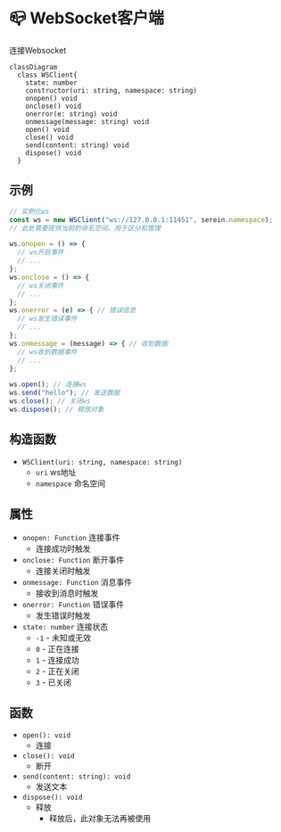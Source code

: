 # 📪 WebSocket客户端

连接Websocket

```mermaid
classDiagram
  class WSClient{
    state: number
    constructor(uri: string, namespace: string)
    onopen() void
    onclose() void
    onerror(e: string) void
    onmessage(message: string) void
    open() void
    close() void
    send(content: string) void
    dispose() void
  }
```

## 示例

```js
// 实例化ws
const ws = new WSClient("ws://127.0.0.1:11451", serein.namespace); 
// 此处需要提供当前的命名空间，用于区分和管理

ws.onopen = () => {
  // ws开启事件
  // ...
};
ws.onclose = () => {
  // ws关闭事件
  // ...
};
ws.onerror = (e) => { // 错误信息
  // ws发生错误事件
  // ...
};
ws.onmessage = (message) => { // 收到数据
  // ws收到数据事件
  // ...
};

ws.open(); // 连接ws
ws.send("hello"); // 发送数据
ws.close(); // 关闭ws
ws.dispose(); // 释放对象
```

## 构造函数

- `WSClient(uri: string, namespace: string)`
  - `uri` ws地址
  - `namespace` 命名空间

## 属性

- `onopen: Function` 连接事件
  - 连接成功时触发
- `onclose: Function` 断开事件
  - 连接关闭时触发
- `onmessage: Function` 消息事件
  - 接收到消息时触发
- `onerror: Function` 错误事件
  - 发生错误时触发
- `state: number` 连接状态
  - `-1` - 未知或无效
  - `0` - 正在连接
  - `1` - 连接成功
  - `2` - 正在关闭
  - `3` - 已关闭

## 函数

- `open(): void`
  - 连接
- `close(): void`
  - 断开
- `send(content: string): void`
  - 发送文本
- `dispose(): void`
  - 释放
    - 释放后，此对象无法再被使用
